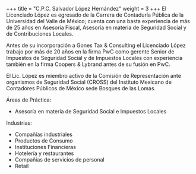 +++
title = "C.P.C. Salvador López Hernández"
weight = 3
+++
El <span class="invert-font">Licenciado López</span> es egresado de la Carrera de <span class="invert-font">Contaduría 
Pública</span> de la Universidad del Valle de México; cuenta con 
una basta experiencia de más de 25 años en Asesoría Fiscal,
Asesoría en materia de Seguridad Social y de Contribuciones Locales.


Antes de su incorporación a <span class="invert-font">Gones Tax & Consulting</span> el 
Licenciado López trabajo por más de 20 años en la <span class="invert-font">firma 
PwC</span> como gerente Senior de Impuestos de Seguridad Social 
y de Impuestos Locales con experiencia también en la 
firma <span class="invert-font">Coopers & Lybrand</span> antes de su fusión en PwC.

El Lic. López es miembro activo de la Comisión de 
Representación ante organismos de Seguridad Social <span class="invert-font">(CROSS)</span> 
del Instituto Mexicano de Contadores Públicos de México
 sede Bosques de las Lomas.

Áreas de Práctica:

* Asesoría en materia de Seguridad Social e Impuestos Locales

Industrias:

* <span class="invert-font">Compañías industriales</span>
* Productos de Consumo
* <span class="invert-font">Instituciones Financieras</span>
* Hotelería y restaurantes
* <span class="invert-font">Compañias de servicios de personal</span>
* Retail